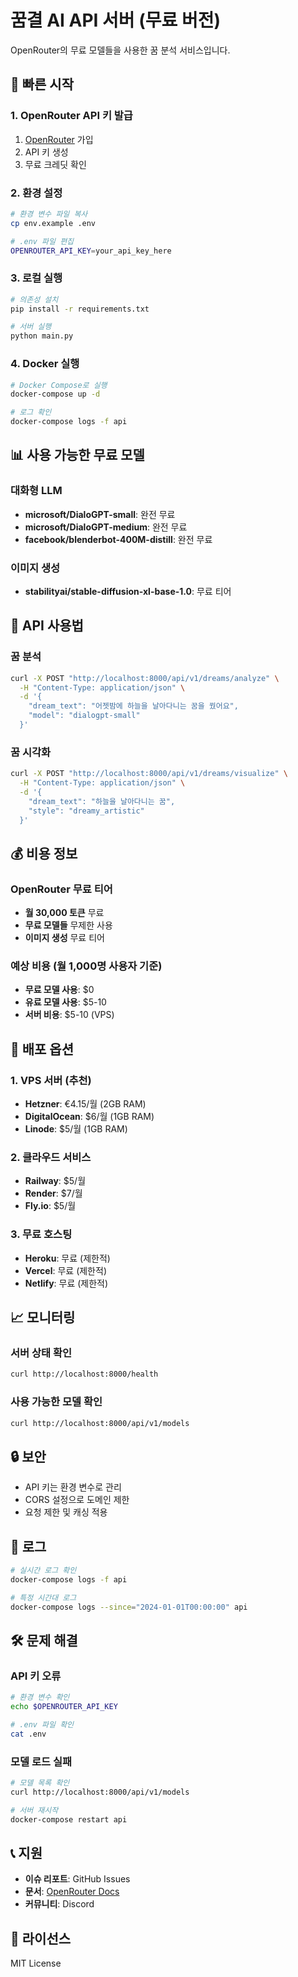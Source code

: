 # 꿈결 AI API 서버 (무료 버전)

OpenRouter의 무료 모델들을 사용한 꿈 분석 서비스입니다.

## 🚀 빠른 시작

### 1. OpenRouter API 키 발급
1. [OpenRouter](https://openrouter.ai/) 가입
2. API 키 생성
3. 무료 크레딧 확인

### 2. 환경 설정
```bash
# 환경 변수 파일 복사
cp env.example .env

# .env 파일 편집
OPENROUTER_API_KEY=your_api_key_here
```

### 3. 로컬 실행
```bash
# 의존성 설치
pip install -r requirements.txt

# 서버 실행
python main.py
```

### 4. Docker 실행
```bash
# Docker Compose로 실행
docker-compose up -d

# 로그 확인
docker-compose logs -f api
```

## 📊 사용 가능한 무료 모델

### 대화형 LLM
- **microsoft/DialoGPT-small**: 완전 무료
- **microsoft/DialoGPT-medium**: 완전 무료
- **facebook/blenderbot-400M-distill**: 완전 무료

### 이미지 생성
- **stabilityai/stable-diffusion-xl-base-1.0**: 무료 티어

## 🔧 API 사용법

### 꿈 분석
```bash
curl -X POST "http://localhost:8000/api/v1/dreams/analyze" \
  -H "Content-Type: application/json" \
  -d '{
    "dream_text": "어젯밤에 하늘을 날아다니는 꿈을 꿨어요",
    "model": "dialogpt-small"
  }'
```

### 꿈 시각화
```bash
curl -X POST "http://localhost:8000/api/v1/dreams/visualize" \
  -H "Content-Type: application/json" \
  -d '{
    "dream_text": "하늘을 날아다니는 꿈",
    "style": "dreamy_artistic"
  }'
```

## 💰 비용 정보

### OpenRouter 무료 티어
- **월 30,000 토큰** 무료
- **무료 모델들** 무제한 사용
- **이미지 생성** 무료 티어

### 예상 비용 (월 1,000명 사용자 기준)
- **무료 모델 사용**: $0
- **유료 모델 사용**: $5-10
- **서버 비용**: $5-10 (VPS)

## 🚀 배포 옵션

### 1. VPS 서버 (추천)
- **Hetzner**: €4.15/월 (2GB RAM)
- **DigitalOcean**: $6/월 (1GB RAM)
- **Linode**: $5/월 (1GB RAM)

### 2. 클라우드 서비스
- **Railway**: $5/월
- **Render**: $7/월
- **Fly.io**: $5/월

### 3. 무료 호스팅
- **Heroku**: 무료 (제한적)
- **Vercel**: 무료 (제한적)
- **Netlify**: 무료 (제한적)

## 📈 모니터링

### 서버 상태 확인
```bash
curl http://localhost:8000/health
```

### 사용 가능한 모델 확인
```bash
curl http://localhost:8000/api/v1/models
```

## 🔒 보안

- API 키는 환경 변수로 관리
- CORS 설정으로 도메인 제한
- 요청 제한 및 캐싱 적용

## 📝 로그

```bash
# 실시간 로그 확인
docker-compose logs -f api

# 특정 시간대 로그
docker-compose logs --since="2024-01-01T00:00:00" api
```

## 🛠️ 문제 해결

### API 키 오류
```bash
# 환경 변수 확인
echo $OPENROUTER_API_KEY

# .env 파일 확인
cat .env
```

### 모델 로드 실패
```bash
# 모델 목록 확인
curl http://localhost:8000/api/v1/models

# 서버 재시작
docker-compose restart api
```

## 📞 지원

- **이슈 리포트**: GitHub Issues
- **문서**: [OpenRouter Docs](https://openrouter.ai/docs)
- **커뮤니티**: Discord

## 📄 라이선스

MIT License
